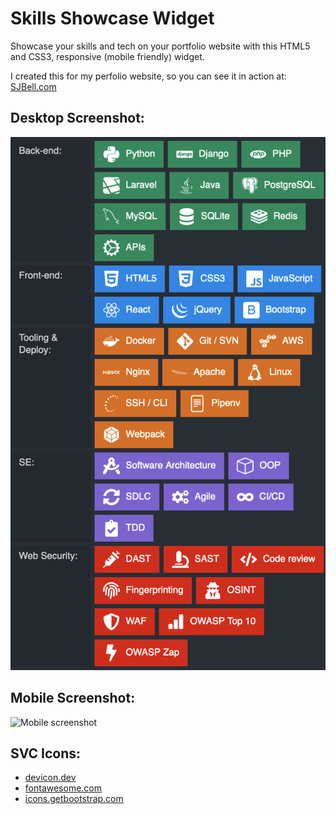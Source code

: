 # Skills Showcase Widget
Showcase your skills and tech on your portfolio website with this HTML5 and CSS3, responsive (mobile friendly) widget.

I created this for my perfolio website, so you can see it in action at: [SJBell.com](https://sjbell.com "SJBell Portfolio")

## Desktop Screenshot:
![Desktop screenshot](https://github.com/sjbell/skills_showcase_widget/blob/main/screenshots/screenshot-skills-mobile-desktop.png?raw=true "Desktop screenshot")

## Mobile Screenshot:
![Mobile screenshot](https://github.com/sjbell/skills_showcase_widget/blob/main/screenshot/screenshot-skills-showcase-mobile.png?raw=true "Mobile screenshot")

## SVC Icons:
- [devicon.dev](https://devicon.dev "Devicon")
- [fontawesome.com](https://fontawesome.com "Fontawesome")
- [icons.getbootstrap.com](https://icons.getbootstrap.com "Bootstrap Icons")
